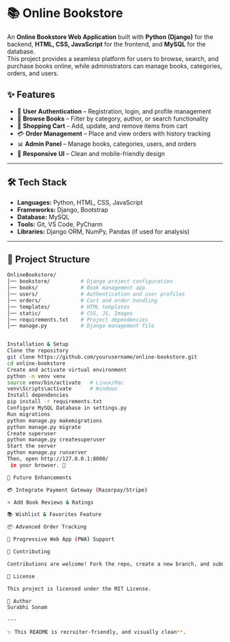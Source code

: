 # 📚 Online Bookstore  

An **Online Bookstore Web Application** built with **Python (Django)** for the backend, **HTML, CSS, JavaScript** for the frontend, and **MySQL** for the database.  
This project provides a seamless platform for users to browse, search, and purchase books online, while administrators can manage books, categories, orders, and users.  

## ✨ Features  

- 🔑 **User Authentication** – Registration, login, and profile management  
- 📖 **Browse Books** – Filter by category, author, or search functionality  
- 🛒 **Shopping Cart** – Add, update, and remove items from cart  
- 💳 **Order Management** – Place and view orders with history tracking  
- 📊 **Admin Panel** – Manage books, categories, users, and orders  
- 🎨 **Responsive UI** – Clean and mobile-friendly design  

---

## 🛠️ Tech Stack  

- **Languages:** Python, HTML, CSS, JavaScript  
- **Frameworks:** Django, Bootstrap  
- **Database:** MySQL  
- **Tools:** Git, VS Code, PyCharm  
- **Libraries:** Django ORM, NumPy, Pandas (if used for analysis)  

---

## 📂 Project Structure  

```bash
OnlineBookstore/
│── bookstore/          # Django project configuration
│── books/              # Book management app
│── users/              # Authentication and user profiles
│── orders/             # Cart and order handling
│── templates/          # HTML templates
│── static/             # CSS, JS, Images
│── requirements.txt    # Project dependencies
│── manage.py           # Django management file


Installation & Setup
Clone the repository
git clone https://github.com/yourusername/online-bookstore.git
cd online-bookstore
Create and activate virtual environment
python -m venv venv
source venv/bin/activate   # Linux/Mac  
venv\Scripts\activate      # Windows  
Install dependencies
pip install -r requirements.txt
Configure MySQL Database in settings.py
Run migrations
python manage.py makemigrations
python manage.py migrate
Create superuser
python manage.py createsuperuser
Start the server
python manage.py runserver
Then, open http://127.0.0.1:8000/
 in your browser. 🎉

🔮 Future Enhancements

💳 Integrate Payment Gateway (Razorpay/Stripe)

⭐ Add Book Reviews & Ratings

📚 Wishlist & Favorites Feature

📦 Advanced Order Tracking

📱 Progressive Web App (PWA) Support

🤝 Contributing

Contributions are welcome! Fork the repo, create a new branch, and submit a pull request.

📜 License

This project is licensed under the MIT License.

👤 Author
Surabhi Sonam

---

✨ This README is recruiter-friendly, and visually clean**.  



